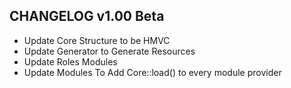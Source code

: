 ## CHANGELOG v1.00 Beta

- Update Core Structure to be HMVC
- Update Generator to Generate Resources
- Update Roles Modules
- Update Modules To Add Core::load() to every module provider
